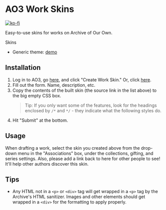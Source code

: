 # AO3 Work Skins

[![ko-fi](https://www.ko-fi.com/img/donate_sm.png)](https://ko-fi.com/O4O6QKLP)

Easy-to-use skins for works on Archive of Our Own.

Skins

-   Generic theme: [demo](https://archiveofourown.org/works/16349828)

## Installation

1. Log in to AO3, go [here](https://archiveofourown.org/skins?skin_type=WorkSkin), and click "Create Work Skin." Or, click [here](https://archiveofourown.org/skins/new?skin_type=WorkSkin).
2. Fill out the form. Name, description, etc.
3. Copy the contents of the built skin (the source link in the list above) to the big empty CSS box.
    > Tip: If you only want some of the features, look for the headings enclosed by `/*` and `*/` - they indicate what the following styles do.
4. Hit "Submit" at the bottom.

## Usage

When drafting a work, select the skin you created above from the drop-down menu in the "Associations" box, under the collections, gifting, and series settings. Also, please add a link back to here for other people to see! It'll help other authors discover this skin.

## Tips

-   Any HTML not in a `<p>` or `<div>` tag will get wrapped in a `<p>` tag by the Archive's HTML sanitizer. Images and other elements should get wrapped in a `<div>` for the formatting to apply properly.
